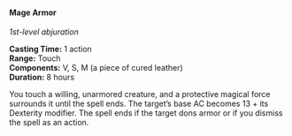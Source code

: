 #### Mage Armor
<!-- TODO Check and tag this spell -->
<!-- markdownlint-disable-next-line no-emphasis-as-heading -->
_1st-level abjuration_

**Casting Time:** 1 action \
**Range:** Touch \
**Components:** V, S, M (a piece of cured leather) \
**Duration:** 8 hours

You touch a willing, unarmored creature, and a protective magical force surrounds it until the spell ends.
The target’s base AC becomes 13 + its Dexterity modifier.
The spell ends if the target dons armor or if you dismiss the spell as an action.
